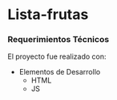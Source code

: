 # Lista-frutas

### Requerimientos Técnicos

El proyecto fue realizado con:

+ Elementos de Desarrollo 
  - HTML
  - JS

